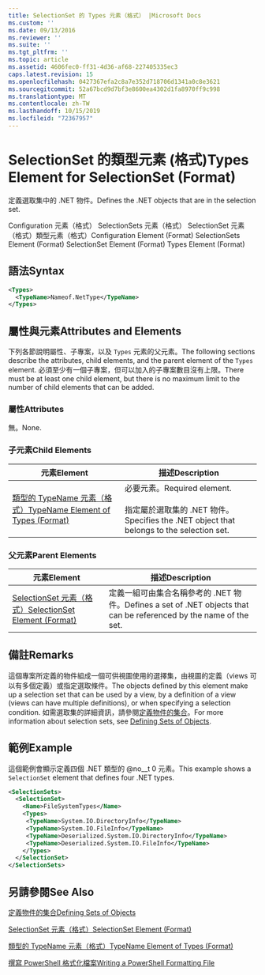 ```yaml
---
title: SelectionSet 的 Types 元素（格式） |Microsoft Docs
ms.custom: ''
ms.date: 09/13/2016
ms.reviewer: ''
ms.suite: ''
ms.tgt_pltfrm: ''
ms.topic: article
ms.assetid: 4606fec0-ff31-4d36-af68-227405335ec3
caps.latest.revision: 15
ms.openlocfilehash: 0427367efa2c8a7e352d718706d1341a0c8e3621
ms.sourcegitcommit: 52a67bcd9d7bf3e8600ea4302d1fa8970ff9c998
ms.translationtype: MT
ms.contentlocale: zh-TW
ms.lasthandoff: 10/15/2019
ms.locfileid: "72367957"
---
```

# <a name="types-element-for-selectionset-format"></a><span data-ttu-id="d458c-102">SelectionSet 的類型元素 (格式)</span><span class="sxs-lookup"><span data-stu-id="d458c-102">Types Element for SelectionSet (Format)</span></span>

<span data-ttu-id="d458c-103">定義選取集中的 .NET 物件。</span><span class="sxs-lookup"><span data-stu-id="d458c-103">Defines the .NET objects that are in the selection set.</span></span>

<span data-ttu-id="d458c-104">Configuration 元素（格式） SelectionSets 元素（格式） SelectionSet 元素（格式）類型元素（格式）</span><span class="sxs-lookup"><span data-stu-id="d458c-104">Configuration Element (Format) SelectionSets Element (Format) SelectionSet Element (Format) Types Element (Format)</span></span>

## <a name="syntax"></a><span data-ttu-id="d458c-105">語法</span><span class="sxs-lookup"><span data-stu-id="d458c-105">Syntax</span></span>

```xml
<Types>
  <TypeName>Nameof.NetType</TypeName>
</Types>

```

## <a name="attributes-and-elements"></a><span data-ttu-id="d458c-106">屬性與元素</span><span class="sxs-lookup"><span data-stu-id="d458c-106">Attributes and Elements</span></span>

<span data-ttu-id="d458c-107">下列各節說明屬性、子專案，以及 `Types` 元素的父元素。</span><span class="sxs-lookup"><span data-stu-id="d458c-107">The following sections describe the attributes, child elements, and the parent element of the `Types` element.</span></span> <span data-ttu-id="d458c-108">必須至少有一個子專案，但可以加入的子專案數目沒有上限。</span><span class="sxs-lookup"><span data-stu-id="d458c-108">There must be at least one child element, but there is no maximum limit to the number of child elements that can be added.</span></span>

### <a name="attributes"></a><span data-ttu-id="d458c-109">屬性</span><span class="sxs-lookup"><span data-stu-id="d458c-109">Attributes</span></span>

<span data-ttu-id="d458c-110">無。</span><span class="sxs-lookup"><span data-stu-id="d458c-110">None.</span></span>

### <a name="child-elements"></a><span data-ttu-id="d458c-111">子元素</span><span class="sxs-lookup"><span data-stu-id="d458c-111">Child Elements</span></span>

|<span data-ttu-id="d458c-112">元素</span><span class="sxs-lookup"><span data-stu-id="d458c-112">Element</span></span>|<span data-ttu-id="d458c-113">描述</span><span class="sxs-lookup"><span data-stu-id="d458c-113">Description</span></span>|
|-------------|-----------------|
|[<span data-ttu-id="d458c-114">類型的 TypeName 元素（格式）</span><span class="sxs-lookup"><span data-stu-id="d458c-114">TypeName Element of Types (Format)</span></span>](./typename-element-for-types-format.md)|<span data-ttu-id="d458c-115">必要元素。</span><span class="sxs-lookup"><span data-stu-id="d458c-115">Required element.</span></span><br /><br /> <span data-ttu-id="d458c-116">指定屬於選取集的 .NET 物件。</span><span class="sxs-lookup"><span data-stu-id="d458c-116">Specifies the .NET object that belongs to the selection set.</span></span>|

### <a name="parent-elements"></a><span data-ttu-id="d458c-117">父元素</span><span class="sxs-lookup"><span data-stu-id="d458c-117">Parent Elements</span></span>

|<span data-ttu-id="d458c-118">元素</span><span class="sxs-lookup"><span data-stu-id="d458c-118">Element</span></span>|<span data-ttu-id="d458c-119">描述</span><span class="sxs-lookup"><span data-stu-id="d458c-119">Description</span></span>|
|-------------|-----------------|
|[<span data-ttu-id="d458c-120">SelectionSet 元素（格式）</span><span class="sxs-lookup"><span data-stu-id="d458c-120">SelectionSet Element (Format)</span></span>](./selectionset-element-format.md)|<span data-ttu-id="d458c-121">定義一組可由集合名稱參考的 .NET 物件。</span><span class="sxs-lookup"><span data-stu-id="d458c-121">Defines a set of .NET objects that can be referenced by the name of the set.</span></span>|

## <a name="remarks"></a><span data-ttu-id="d458c-122">備註</span><span class="sxs-lookup"><span data-stu-id="d458c-122">Remarks</span></span>

<span data-ttu-id="d458c-123">這個專案所定義的物件組成一個可供視圖使用的選擇集，由視圖的定義（views 可以有多個定義）或指定選取條件。</span><span class="sxs-lookup"><span data-stu-id="d458c-123">The objects defined by this element make up a selection set that can be used by a view, by a definition of a view (views can have multiple definitions), or when specifying a selection condition.</span></span>  <span data-ttu-id="d458c-124">如需選取集的詳細資訊，請參閱[定義物件的集合](./defining-selection-sets.md)。</span><span class="sxs-lookup"><span data-stu-id="d458c-124">For more information about selection sets, see [Defining Sets of Objects](./defining-selection-sets.md).</span></span>

## <a name="example"></a><span data-ttu-id="d458c-125">範例</span><span class="sxs-lookup"><span data-stu-id="d458c-125">Example</span></span>

<span data-ttu-id="d458c-126">這個範例會顯示定義四個 .NET 類型的 @no__t 0 元素。</span><span class="sxs-lookup"><span data-stu-id="d458c-126">This example shows a `SelectionSet` element that defines four .NET types.</span></span>

```xml
<SelectionSets>
  <SelectionSet>
    <Name>FileSystemTypes</Name>
    <Types>
     <TypeName>System.IO.DirectoryInfo</TypeName>
     <TypeName>System.IO.FileInfo</TypeName>
     <TypeName>Deserialized.System.IO.DirectoryInfo</TypeName>
     <TypeName>Deserialized.System.IO.FileInfo</TypeName>
    </Types>
  </SelectionSet>
</SelectionSets>
```

## <a name="see-also"></a><span data-ttu-id="d458c-127">另請參閱</span><span class="sxs-lookup"><span data-stu-id="d458c-127">See Also</span></span>

[<span data-ttu-id="d458c-128">定義物件的集合</span><span class="sxs-lookup"><span data-stu-id="d458c-128">Defining Sets of Objects</span></span>](./defining-selection-sets.md)

[<span data-ttu-id="d458c-129">SelectionSet 元素（格式）</span><span class="sxs-lookup"><span data-stu-id="d458c-129">SelectionSet Element (Format)</span></span>](./selectionset-element-format.md)

[<span data-ttu-id="d458c-130">類型的 TypeName 元素（格式）</span><span class="sxs-lookup"><span data-stu-id="d458c-130">TypeName Element of Types (Format)</span></span>](./typename-element-for-types-format.md)

[<span data-ttu-id="d458c-131">撰寫 PowerShell 格式化檔案</span><span class="sxs-lookup"><span data-stu-id="d458c-131">Writing a PowerShell Formatting File</span></span>](./writing-a-powershell-formatting-file.md)

